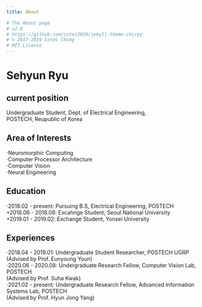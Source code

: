 ```yaml
---
title: About

# The About page
# v2.0
# https://github.com/cotes2020/jekyll-theme-chirpy
# © 2017-2019 Cotes Chung
# MIT License
---
```


# Sehyun Ryu
## current position
Undergraduate Student, Dept. of Electrical Engineering,  
POSTECH, Reupublic of Korea
## Area of Interests
⋅Neuromorphic Computing  
⋅Computer Processor Architecture  
⋅Computer Vision  
⋅Neural Engineering  
## Education
⋅2018.02 - present: Pursuing B.S, Electrical Engineering, POSTECH  
+2018.06 - 2018.08: Excahnge Student, Seoul National University  
+2019.01 - 2019.02: Exchange Student, Yonsei University
## Experiences
⋅2018.04 - 2019.01: Undergraduate Student Researcher, POSTECH UGRP  
  (Advised by Prof. Eunyoung Youn)  
⋅2020.06 - 2020.08: Undergraduate Research Fellow, Computer Vision Lab, POSTECH  
  (Advised by Prof. Suha Kwak)  
⋅2021.02 - present: Undergraduate Research Fellow, Advanced Information Systems Lab, POSTECH  
  (Advised by Prof. Hyun Jong Yang)  
  <br />

